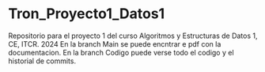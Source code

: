 # Tron_Proyecto1_Datos1
Repositorio para el proyecto 1 del curso Algoritmos y Estructuras de Datos 1, CE, ITCR. 2024
En la branch Main se puede encntrar e pdf con la documentacion. En la branch Codigo puede verse todo el codigo y el historial de commits.
